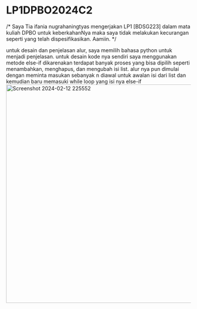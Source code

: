 # LP1DPBO2024C2
/*
Saya Tia ifania nugrahaningtyas mengerjakan LP1 [BDSG223] dalam mata kuliah
DPBO untuk keberkahanNya maka saya tidak
melakukan kecurangan seperti yang telah dispesifikasikan. Aamiin.
*/

untuk desain dan penjelasan alur, saya memilih bahasa python untuk menjadi penjelasan. untuk desain kode nya sendiri saya menggunakan metode else-if dikarenakan terdapat banyak proses yang bisa dipilih seperti menambahkan, menghapus, dan mengubah isi list. alur nya pun dimulai dengan meminta masukan sebanyak n diawal untuk awalan isi dari list dan kemudian baru memasuki while loop yang isi nya else-if<img width="596" alt="Screenshot 2024-02-12 225552" src="https://github.com/tiaifania/-LP1DPBO2024C2/assets/159092454/031f63de-fcc1-46fd-a32e-e9949045266d">
